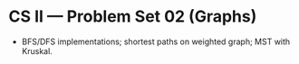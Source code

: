 # CS II — Problem Set 02 (Graphs)
- BFS/DFS implementations; shortest paths on weighted graph; MST with Kruskal.
